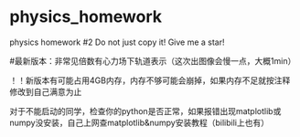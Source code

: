 # physics_homework
physics homework #2
Do not just copy it!
Give me a star!

#最新版本：非常见倍数有心力场下轨道表示（这次出图像会慢一点，大概1min）

！！新版本有可能占用4GB内存，内存不够可能会崩掉，如果内存不足就按注释修改到自己满意为止

对于不能启动的同学，检查你的python是否正常，如果报错出现matplotlib或numpy没安装，自己上网查matplotlib&numpy安装教程（bilibili上也有）
